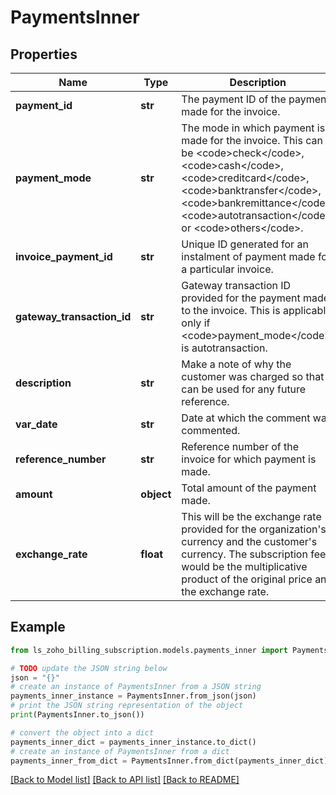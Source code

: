 # PaymentsInner


## Properties

Name | Type | Description | Notes
------------ | ------------- | ------------- | -------------
**payment_id** | **str** | The payment ID of the payment made for the invoice. | [optional] 
**payment_mode** | **str** | The mode in which payment is made for the invoice. This can be &lt;code&gt;check&lt;/code&gt;, &lt;code&gt;cash&lt;/code&gt;, &lt;code&gt;creditcard&lt;/code&gt;, &lt;code&gt;banktransfer&lt;/code&gt;, &lt;code&gt;bankremittance&lt;/code&gt;, &lt;code&gt;autotransaction&lt;/code&gt; or &lt;code&gt;others&lt;/code&gt;. | [optional] 
**invoice_payment_id** | **str** | Unique ID generated for an instalment of payment made for a particular invoice. | [optional] 
**gateway_transaction_id** | **str** | Gateway transaction ID provided for the payment made to the invoice. This is applicable only if &lt;code&gt;payment_mode&lt;/code&gt; is autotransaction. | [optional] 
**description** | **str** | Make a note of why the customer was charged so that if can be used for any future reference. | [optional] 
**var_date** | **str** | Date at which the comment was commented. | [optional] 
**reference_number** | **str** | Reference number of the invoice for which payment is made. | [optional] 
**amount** | **object** | Total amount of the payment made. | [optional] 
**exchange_rate** | **float** | This will be the exchange rate provided for the organization&#39;s currency and the customer&#39;s currency. The subscription fee would be the multiplicative product of the original price and the exchange rate. | [optional] 

## Example

```python
from ls_zoho_billing_subscription.models.payments_inner import PaymentsInner

# TODO update the JSON string below
json = "{}"
# create an instance of PaymentsInner from a JSON string
payments_inner_instance = PaymentsInner.from_json(json)
# print the JSON string representation of the object
print(PaymentsInner.to_json())

# convert the object into a dict
payments_inner_dict = payments_inner_instance.to_dict()
# create an instance of PaymentsInner from a dict
payments_inner_from_dict = PaymentsInner.from_dict(payments_inner_dict)
```
[[Back to Model list]](../README.md#documentation-for-models) [[Back to API list]](../README.md#documentation-for-api-endpoints) [[Back to README]](../README.md)


